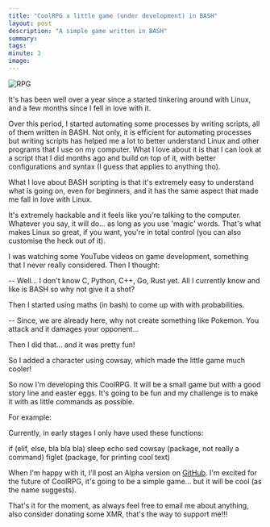 ```yaml
---
title: "CoolRPG a little game (under development) in BASH"
layout: post
description: "A simple game written in BASH"
summary: 
tags: 
minute: 3
image: 
---
```


<img src="/images/coolRPG.gif" alt="RPG" />

It's has been well over a year since a started tinkering around with Linux, and a few months since I fell in love with it.

Over this period, I started automating some processes by writing scripts, all of them written in BASH. Not only, it is efficient for automating processes but writing scripts has helped me a lot to better understand Linux and other programs that I use on my computer. What I love about it is that I can look at a script that I did months ago and build on top of it, with better configurations and syntax (I guess that applies to anything tho).

What I love about BASH scripting is that it's extremely easy to understand what is going on, even for beginners, and it has the same aspect that made me fall in love with Linux. 

It's extremely hackable and it feels like you're talking to the computer. Whatever you say, it will do... as long as you use 'magic' words. That's what makes Linux so great, if you want, you're in total control (you can also customise the heck out of it).

I was watching some YouTube videos on game development, something that I never really considered. Then I thought:

-- Well... I don't know C, Python, C++, Go, Rust yet. All I currently know and like is BASH so why not give it a shot?

Then I started using maths (in bash) to come up with with probabilities.

-- Since, we are already here, why not create something like Pokemon. You attack and it damages your opponent...

Then I did that... and it was pretty fun! 

So I added a character using cowsay, which made the little game much cooler!

So now I'm developing this CoolRPG. It will be a small game but with a good story line and easter eggs. It's going to be fun and my challenge is to make it with as little commands as possible.

For example:

Currently, in early stages I only have used these functions:

if (elif, else, bla bla bla)
sleep
echo
sed
cowsay (package, not really a command)
figlet (package, for printing cool text)

When I'm happy with it, I'll post an Alpha version on <a href="https://github.com/gomidee/">GitHub</a>. I'm excited for the future of CoolRPG, it's going to be a simple game... but it will be cool (as the name suggests).

That's it for the moment, as always feel free to email me about anything, also consider donating some XMR, that's the way to support me!!!